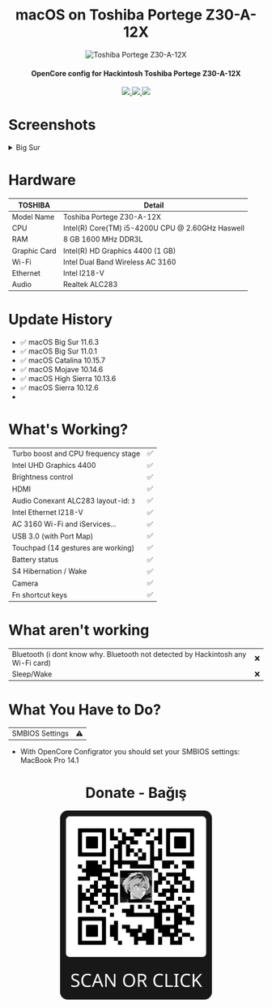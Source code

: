 <h1 align="center"> macOS on Toshiba Portege Z30-A-12X </h1>

<p align="center">
  <img src="https://github.com/yusfklncc/Toshiba-Portege-Z30-A-Hackintosh/blob/main/PortegeZ30-A.png" alt="Toshiba Portege Z30-A-12X" width="400">
</p>

<h4 align="center"> OpenCore config for Hackintosh Toshiba Portege Z30-A-12X </h4>

<p align="center">
<a href="https://www.apple.com/macos/monterey/">
  <img src="https://img.shields.io/badge/macOS-Big-Sur_v11.6.3-orange"/> </a>
<a href="https://github.com/acidanthera/OpenCorePkg">
  <img src="https://img.shields.io/badge/OpenCore-0.7.7-9cf"/> </a>
<a href="https://github.com/yusfklncc/Toshiba-Portege-Z30-A-hackintosh/releases">
  <img src="https://img.shields.io/badge/release-EFI-blue.svg"/> </a>
</p>

# Screenshots

<details>
<summary>Big Sur</summary>
<p align="center">
  <img src="https://github.com/yusfklncc/Toshiba-Portege-Z30-A-Hackintosh/blob/main/Big%20Sur.png">
</p>
</details>

# Hardware

| **TOSHIBA** | Detail                                                  |
| ------------------- | ------------------------------------------- |
| Model Name      | Toshiba Portege Z30-A-12X      |
| CPU              | Intel(R) Core(TM) i5-4200U CPU @ 2.60GHz Haswell             |
| RAM           | 8 GB 1600 MHz DDR3L    |
| Graphic Card | Intel(R) HD Graphics 4400 (1 GB)                     |
| Wi-Fi             | Intel Dual Band Wireless AC 3160 |
| Ethernet             | Intel I218-V |
| Audio       | Realtek ALC283                      |

# Update History
- ✅ macOS Big Sur 11.6.3
- ✅ macOS Big Sur 11.0.1
- ✅ macOS Catalina 10.15.7
- ✅ macOS Mojave 10.14.6
- ✅ macOS High Sierra 10.13.6
- ✅ macOS Sierra 10.12.6
- 

# What's Working?
|                                 |                                    |
| -----------------------------------  | -------- |
|  Turbo boost and CPU frequency stage |  ✅  |
|  Intel UHD Graphics 4400              |  ✅  |
|  Brightness control                  |  ✅  |
|  HDMI                                |  ✅  |
|  Audio Conexant ALC283 layout-id: `3` |  ✅  |
|  Intel Ethernet I218-V            |  ✅  | 
|  AC 3160 Wi-Fi and iServices...         |  ✅  |
|  USB 3.0 (with Port Map)        |  ✅  |
|  Touchpad (14 gestures are working)   |  ✅  |
|  Battery status   |  ✅  |
|  S4 Hibernation / Wake   |  ✅  |
|  Camera   |  ✅  |
|  Fn shortcut keys   |  ✅  |
 
# What aren't working
|                               |                                    |
| -----------------------------------  | -------- |
|  Bluetooth (i dont know why. Bluetooth not detected by Hackintosh any Wi-Fi card) |  ❌  |
|  Sleep/Wake |  ❌  |

# What You Have to Do?
|                                 |                                    |
| -----------------------------------  | -------- |
|  SMBIOS Settings  | ⚠️ |

- With OpenCore Configrator you should set your SMBIOS settings: MacBook Pro 14.1

<h1 align="center"> Donate - Bağış </h1>
<p align="center">
<a href="https://github.com/yusfklncc/yusfklncc/blob/main/Donate%20-%20Ba%C4%9F%C4%B1%C5%9F.md">
  <img src="https://github.com/yusfklncc/yusfklncc/blob/main/Resources/Donate.png" width="300">
